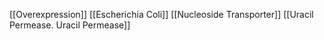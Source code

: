 [[Overexpression]]
[[Escherichia Coli]]
[[Nucleoside Transporter]]
[[Uracil Permease. Uracil Permease]]
